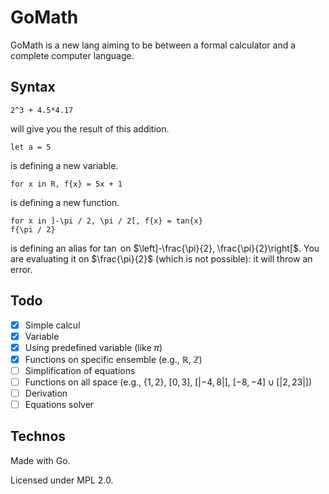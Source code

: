 # GoMath

GoMath is a new lang aiming to be between a formal calculator and a complete computer language.

## Syntax

```gomath
2^3 + 4.5*4.17
```
will give you the result of this addition.

```gomath
let a = 5
```
is defining a new variable.

```gomath
for x in R, f{x} = 5x + 1
```
is defining a new function.

```gomath
for x in ]-\pi / 2, \pi / 2[, f{x} = tan{x}
f{\pi / 2}
```
is defining an alias for $\tan$ on $\left]-\frac{\pi}{2}, \frac{\pi}{2}\right[$. 
You are evaluating it on $\frac{\pi}{2}$ (which is not possible): it will throw an error.

## Todo

- [x] Simple calcul
- [x] Variable
- [x] Using predefined variable (like $\pi$)
- [x] Functions on specific ensemble (e.g., $\mathbb{R}$, $\mathbb{Z}$)
- [ ] Simplification of equations
- [ ] Functions on all space (e.g., $\{1, 2\}$, $[0, 3]$, $[| -4, 8 |]$, $[-8, -4]\cup [|2, 23|]$)
- [ ] Derivation
- [ ] Equations solver

## Technos

Made with Go.

Licensed under MPL 2.0.